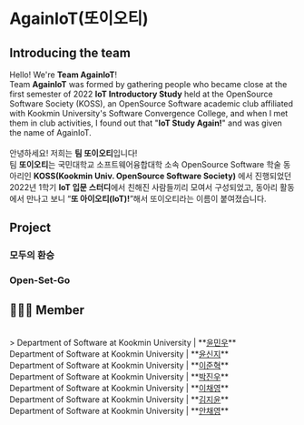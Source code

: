 # AgainIoT(또이오티)

## Introducing the team
Hello! We're **Team AgainIoT**!<br>
Team **AgainIoT** was formed by gathering people who became close at the first semester of 2022 **IoT Introductory Study** held at the OpenSource Software Society (KOSS), an OpenSource Software academic club affiliated with Kookmin University's Software Convergence College, and when I met them in club activities, I found out that "**IoT Study Again!**" and was given the name of AgainIoT. <br><br>
안녕하세요! 저희는 **팀 또이오티**입니다! <br>
팀 **또이오티**는 국민대학교 소프트웨어융합대학 소속 OpenSource Software 학술 동아리인 **KOSS(Kookmin Univ. OpenSource Software Society)** 에서 진행되었던 2022년 1학기 **IoT 입문 스터디**에서 친해진 사람들끼리 모여서 구성되었고, 동아리 활동에서 만나고 보니 “**또 아이오티(IoT)!**”해서 또이오티라는 이름이 붙여졌습니다.
<br>

## Project
### 모두의 환승


### Open-Set-Go


## 🧑🏻‍💻 Member

<br>
>  Department of Software at Kookmin University | **<a href="https://github.com/ymw0407">윤민우</a>** <br>
  Department of Software at Kookmin University | **<a href="https://github.com/sinji2102">윤신지</a>** <br>
  Department of Software at Kookmin University | **<a href="https://github.com/jjunh33">이준혁</a>**<br>
  Department of Software at Kookmin University | **<a href="https://github.com/bentshrimp">박진우</a>**<br>
  Department of Software at Kookmin University | **<a href="https://github.com/hummingbbird">이채영</a>**<br>
  Department of Software at Kookmin University | **<a href="https://github.com/Kim-JiYun">김지윤</a>**<br>
  Department of Software at Kookmin University | **<a href="https://github.com/ancy0">안채영</a>**<br>
